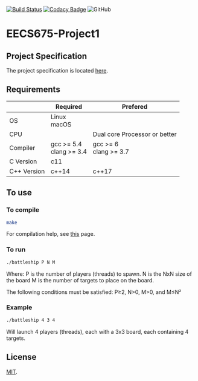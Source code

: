[![Build Status](https://travis-ci.com/BenSokol/EECS675-Project1.svg?branch=master)](https://travis-ci.com/BenSokol/EECS675-Project1) [![Codacy Badge](https://api.codacy.com/project/badge/Grade/9be4f74279de46b89bcc44d5cd41d47c)](https://www.codacy.com/app/BenSokol/EECS675-Project1?utm_source=github.com&amp;utm_medium=referral&amp;utm_content=BenSokol/EECS675-Project1&amp;utm_campaign=Badge_Grade) ![GitHub](https://img.shields.io/github/license/BenSokol/EECS675-Project1.svg)
# EECS675-Project1

## Project Specification
The project specification is located [here](https://web.archive.org/web/20190221140502/https://people.eecs.ku.edu/~jrmiller/Courses/675/Spring2019/Projects/Project1.html).

## Requirements
|             | Required                   | Prefered                      |
| ----------- | -------------------------- | ----------------------------- |
| OS          | Linux<br>macOS             |                               |
| CPU         |                            | Dual core Processor or better |
| Compiler    | gcc >= 5.4<br>clang >= 3.4 | gcc >= 6<br>clang >= 3.7      |
| C Version   | c11                        |                               |
| C++ Version | c++14                      | c++17                         |

## To use
### To compile
```bash
make
```
For compilation help, see [this](https://github.com/BenSokol/build-tools) page.

### To run
```bash
./battleship P N M
```
Where:
P is the number of players (threads) to spawn.
N is the NxN size of the board
M is the number of targets to place on the board.

The following conditions must be satisfied: P≥2, N>0, M>0, and M≤N²

### Example
```bash
./battleship 4 3 4
```
Will launch 4 players (threads), each with a 3x3 board, each containing 4 targets.

## License
[MIT](https://github.com/BenSokol/EECS675-Project1/blob/master/LICENSE).
